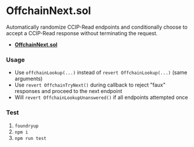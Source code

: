 # OffchainNext.sol

Automatically randomize CCIP-Read endpoints and conditionally choose to accept a CCIP-Read response without terminating the request.

* [**OffchainNext.sol**](./src/OffchainNext.sol)

### Usage

* Use `offchainLookup(...)` instead of `revert OffchainLookup(...)` (same arguments)
* Use `revert OffchainTryNext()` during callback to reject "faux" responses and proceed to the next endpoint
* Will `revert OffchainLookupUnanswered()` if all endpoints attempted once

### Test

1. `foundryup`
1. `npm i`
1. `npm run test`
